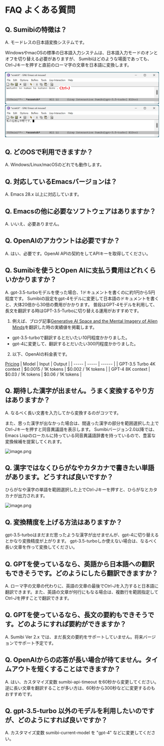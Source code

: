 # FAQ よくある質問

## Q. Sumibiの特徴は？

A. モードレスの日本語変換システムです。

WindowsやmacOSの標準の日本語入力システムは、日本語入力モードのオンとオフを切り替える必要がありますが、
Sumibiはどのような場面であっても、Ctrl-Jキーを押すと直前のローマ字の文章を日本語に変換します。

![image.png](./images/img_15.png)
![image.png](./images/img_16.png)

## Q. どのOSで利用できますか？

A. Windows/Linux/macOSのどれでも動作します。

## Q. 対応しているEmacsバージョンは？

A. Emacs 28.x 以上に対応しています。

## Q. Emacsの他に必要なソフトウェアはありますか？

A. いいえ、必要ありません。

## Q. OpenAIのアカウントは必要ですか？

A. はい、必要です。OpenAI APIの契約をしてAPIキーを取得してください。

## Q. Sumibiを使うとOpen AIに支払う費用はどれくらいかかりますか？

A. gpt-3.5-turboモデルを使った場合、1ドキュメントを書くのに約1円から5円程度です。
Sumibiの設定をgpt-4モデルに変更して日本語のドキュメントを書くと、大体20倍から30倍の費用がかかります。
普段はGPT-4モデルを利用して、長文を翻訳する時はGPT-3.5-Turboに切り替える運用がおすすめです。

1. 例えば、ブログ記事[Generative AI Space and the Mental Imagery of Alien Minds](https://writings.stephenwolfram.com/2023/07/generative-ai-space-and-the-mental-imagery-of-alien-minds/)を翻訳した時の実績値を掲載します。

- gpt-3.5-turboで翻訳するとだいたい10円程度かかりました。
- gpt-4に変更して、翻訳するとだいたい300円程度かかりました。

2. 以下、OpenAIの料金表です。

[Pricing](https://openai.com/pricing)
| Model | Input | Output |
| ----- | ----- | ------ |
| GPT-3.5 Turbo 4K context | $0.0015 / 1K tokens | $0.002 / 1K tokens |
| GPT-4 8K context | $0.03 / 1K tokens | $0.06 / 1K tokens |

## Q. 期待した漢字が出ません。うまく変換するやり方はありますか？

A. なるべく長い文書を入力してから変換するのがコツです。

また、思った漢字が出なかった場合は、間違った漢字の部分を範囲選択した上でCtrl-Jキーを押すと同音異議語を表示します。
Sumibiバージョン2.0以降では、Emacs Lispのローカルに持っている同音異議語辞書を持っているので、豊富な変換候補を提案してくれます。

![image.png](./images/douon-igigo.gif)

## Q. 漢字ではなくひらがなやカタカナで書きたい単語があります。どうすれば良いですか？

ひらがなや漢字の単語を範囲選択した上でCtrl-Jキーを押すと、ひらがなとカタカナが出力されます。

![image.png](./images/prefer-to-katakana.gif)

## Q. 変換精度を上げる方法はありますか？

gpt-3.5-turboはまだまだ思ったような漢字が出せませんが、gpt-4に切り替えるとかなり変換精度が上がります。
gpt-3.5-turboしか使えない場合は、なるべく長い文章を作って変換してください。

## Q. GPTを使っているなら、英語から日本語への翻訳もできそうです。どのようにしたら翻訳できますか？

A. ローマ字の文章の代わりに、英語の文章の最後でCtrl-Jを入力すると日本語に翻訳できます。また、英語の文章が何行にもなる場合は、複数行を範囲指定してCtrl-Jを押すことで翻訳できます。

## Q. GPTを使っているなら、長文の要約もできそうです。どのようにすれば要約ができますか？

A. Sumibi Ver 2.x では、まだ長文の要約をサポートしていません。将来バージョンでサポート予定です。

## Q. OpenAIからの応答が長い場合が待てません。タイムアウトを短くすることはできますか？

A. はい、カスタマイズ変数 sumibi-api-timeout を60秒から変更してください。逆に長い文章を翻訳することが多い方は、60秒から300秒などに変更するのもおすすめです。

## Q. gpt-3.5-turbo 以外のモデルを利用したいのですが、どのようにすれば良いですか？

A. カスタマイズ変数 sumibi-current-model を "gpt-4" などに変更してください。
